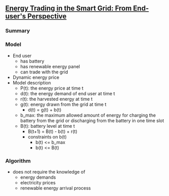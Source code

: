 ## [Energy Trading in the Smart Grid: From End-user's Perspective](http://ieeexplore.ieee.org/xpls/abs_all.jsp?arnumber=6810288)

### Summary

### Model
- End user
  - has battery
  - has renewable energy panel
  - can trade with the grid
- Dynamic energy price
- Model description
  - P(t): the energy price at time t
  - d(t): the energy demand of end user at time t
  - r(t): the harvested energy at time t
  - g(t): energy drawn from the grid at time t
    - d(t) = g(t) + b(t)
  - b_max: the maximum allowed amount of energy for charging the battery from the grid or discharging from the battery in one time slot
  - B(t): battery level at time t
    - B(t+1) = B(t) - b(t) + r(t)
    - constraints on b(t)
      - b(t) <= b_max
      - b(t) <= B(t)
    
### Algorithm
- does not require the knowledge of 
  - energy demands
  - electricity prices
  - renewable energy arrival process
  
